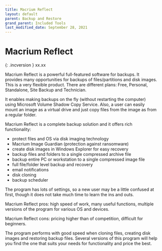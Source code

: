 ```yaml
---
title: Macrium Reflect
layout: default
parent: Backup and Restore
grand_parent: Included Tools
last_modified_date: September 28, 2021
---
```


# Macrium Reflect

{: .incversion }
xx.xx

Macrium Reflect is a powerful full-featured software for backups. It provides many opportunities for backups of files/partitions and disk images. This is a very flexible product. There are different plans: Free, Personal, Standalone, Site Backup and Technician.

It enables making backups on the fly (without restarting the computer) using Microsoft Volume Shadow Copy Service. Also, a user can easily mount an image as a virtual drive and just copy files from the image as from a regular folder.


Macrium Reflect is a complete backup solution and it offers rich functionality:
*   protect files and OS via disk imaging technology
*   Macrium Image Guardian (protection against ransomware)
*   create disk images in Windows Explorer for easy recovery
*   backup files and folders to a single compressed archive file
*   backup entire PC or workstation to a single compressed image file
*   full file/folder level backup and recovery
*   email notifications
*   disk cloning
*   backup scheduler


The program has lots of settings, so a new user may be a little confused at first, though it does not take much time to learn the ins and outs.

Macrium Reflect pros: high speed of work, many useful functions, multiple versions of the program for various OS and devices.

Macrium Reflect cons: pricing higher than of competition, difficult for beginners.


The program performs with good speed when cloning files, creating disk images and restoring backup files. Several versions of this program will help you find the one that suits your needs for functionality and price the best.